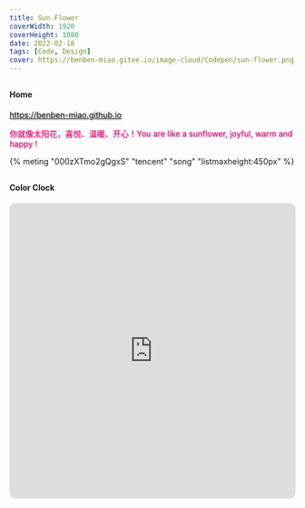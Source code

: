 ```yaml
---
title: Sun Flower
coverWidth: 1920
coverHeight: 1080
date: 2022-02-18
tags: [Code, Design]
cover: https://benben-miao.gitee.io/image-cloud/Codepen/sun-flower.png
---
```


<!-- <div style="background-color: #eeeeee; width: 120px; padding:5px 20px; border-radius: 3px;">Read More</div> -->
<!-- more -->

## 
#### Home
<div class="card">
  <a href="https://benben-miao.github.io" style="text-shadow: 1px 1px 3px #888;">https://benben-miao.github.io</a>
  <p style="text-shadow: 1px 1px 3px #888; color: #ff0088;">你就像太阳花，喜悦、温暖、开心！You are like a sunflower, joyful, warm and happy ! </p>
</div>

{% meting "000zXTmo2gQgxS" "tencent" "song" "listmaxheight:450px" %}

## 
#### Color Clock
<div class="frame">
  <iframe frameborder="0" allowfullscreen mozallowfullscreen="true" webkitallowfullscreen="true" allow="fullscreen; autoplay; vr" 
  style="width: 100%; height: 520px; border-radius: 10px;" 
  src="https://benben-miao.gitee.io/beautiful-code/sun-flower/dist/index.html">
  </iframe>
</div>